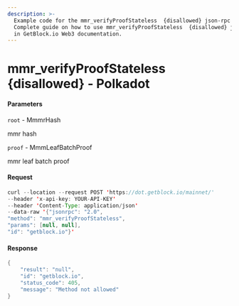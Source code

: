 ```yaml
---
description: >-
  Example code for the mmr_verifyProofStateless  {disallowed} json-rpc method.
  Сomplete guide on how to use mmr_verifyProofStateless  {disallowed} json-rpc
  in GetBlock.io Web3 documentation.
---
```


# mmr\_verifyProofStateless {disallowed} - Polkadot

#### Parameters

`root` - MmmrHash

mmr hash

`proof` - MmmLeafBatchProof

mmr leaf batch proof

#### Request

```java
curl --location --request POST 'https://dot.getblock.io/mainnet/' 
--header 'x-api-key: YOUR-API-KEY' 
--header 'Content-Type: application/json' 
--data-raw '{"jsonrpc": "2.0",
"method": "mmr_verifyProofStateless",
"params": [null, null],
"id": "getblock.io"}'
```

#### Response

```java
{
    "result": "null",
    "id": "getblock.io",
    "status_code": 405,
    "message": "Method not allowed"
}
```
